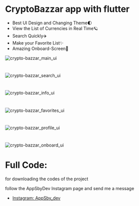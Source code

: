 # CryptoBazzar app with flutter
- Best UI Design and Changing Theme🌓
- View the List of Currencies in Real Time🪐
- Search Quickly✈️
- Make your Favorite List✨
- Amazing Onboard-Screen🌟

![crypto-bazzar_main_ui](https://appsbydev.chbk.run/api/files/5mcd64cn9lcnrwv/y0jkns4g8mq3xx2/main_aYMPx8a9o0.png)
#
![crypto-bazzar_search_ui](https://appsbydev.chbk.run/api/files/5mcd64cn9lcnrwv/y0jkns4g8mq3xx2/search_eXmE6vPtbM.png)
#
![crypto-bazzar_info_ui](https://appsbydev.chbk.run/api/files/5mcd64cn9lcnrwv/y0jkns4g8mq3xx2/info_KpDZL10pzD.png)
#
![crypto-bazzar_favorites_ui](https://appsbydev.chbk.run/api/files/5mcd64cn9lcnrwv/y0jkns4g8mq3xx2/favorites_0aYoCiVA7w.png)
#
![crypto-bazzar_profile_ui](https://appsbydev.chbk.run/api/files/5mcd64cn9lcnrwv/y0jkns4g8mq3xx2/profile_mr8l2DvjPq.png)
#
![crypto-bazzar_onboard_ui](https://appsbydev.chbk.run/api/files/5mcd64cn9lcnrwv/y0jkns4g8mq3xx2/onboard_rcu3zrzgU5.png)
# Full Code:
for downloading the codes of the project 

follow the AppSbyDev Instagram page and send me a message

- [Instagram: AppSby_dev](https://www.instagram.com/appsby.dev)

